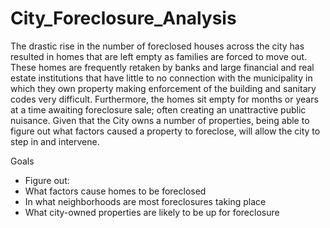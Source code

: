 # City_Foreclosure_Analysis

The drastic rise in the number of foreclosed houses across the city has resulted in homes that are left empty as families are forced to move out. These homes are frequently retaken by banks and large financial and real estate institutions that have little to no connection with the municipality in which they own property making enforcement of the building and sanitary codes very difficult. Furthermore, the
homes sit empty for months or years at a time awaiting foreclosure sale; often creating an unattractive public nuisance.
Given that the City owns a number of properties, being able to figure out what factors caused a property to foreclose, will allow the city to step in and intervene.

Goals
- Figure out:
- What factors cause homes to be foreclosed
- In what neighborhoods are most foreclosures taking place
- What city-owned properties are likely to be up for foreclosure
